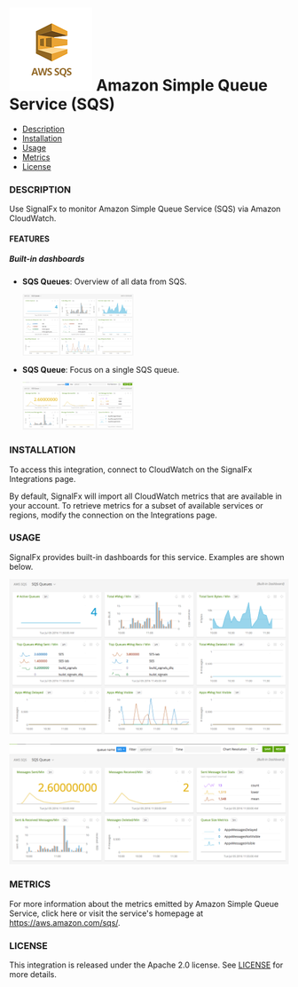# ![](./img/integration_awssqs.png) Amazon Simple Queue Service (SQS)

- [Description](#description)
- [Installation](#installation)
- [Usage](#usage)
- [Metrics](#metrics)
- [License](#license)

### DESCRIPTION

Use SignalFx to monitor Amazon Simple Queue Service (SQS) via Amazon CloudWatch. 

#### FEATURES

##### Built-in dashboards

- **SQS Queues**: Overview of all data from SQS.
  
  [<img src='./img/dashboard_sqs_queues.png' width=200px>](./img/dashboard_sqs_queues.png)

- **SQS Queue**: Focus on a single SQS queue.
  
  [<img src='./img/dashboard_sqs_queue.png' width=200px>](./img/dashboard_sqs_queue.png)

### INSTALLATION

To access this integration, connect to CloudWatch on the SignalFx Integrations page. 

By default, SignalFx will import all CloudWatch metrics that are available in your account. To retrieve metrics for a subset of available services or regions, modify the connection on the Integrations page. 

### USAGE

SignalFx provides built-in dashboards for this service. Examples are shown below. 

![](./img/dashboard_sqs_queues.png)

![](./img/dashboard_sqs_queue.png)

### METRICS

For more information about the metrics emitted by Amazon Simple Queue Service, click here or visit the service's homepage at https://aws.amazon.com/sqs/.

### LICENSE

This integration is released under the Apache 2.0 license. See [LICENSE](./LICENSE) for more details.
